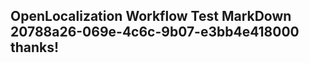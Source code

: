 <properties
ms.topic="hero-topic"
ms.test1="hero-topic"
ms.test2="test"/>

## OpenLocalization Workflow Test MarkDown 20788a26-069e-4c6c-9b07-e3bb4e418000 thanks!

